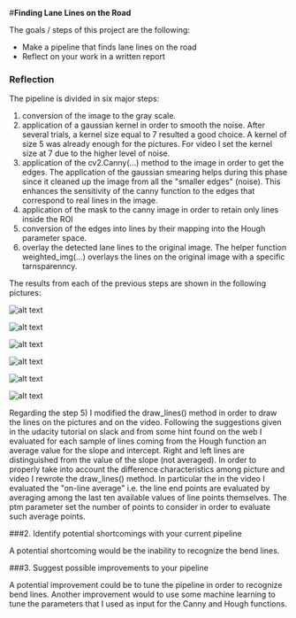 #**Finding Lane Lines on the Road** 

The goals / steps of this project are the following:
* Make a pipeline that finds lane lines on the road
* Reflect on your work in a written report

### Reflection

The pipeline is divided in six major steps:

1. conversion of the image to the gray scale.
2. application of a gaussian kernel in order to smooth the noise. After several trials, a kernel size equal to 7 resulted a good choice. A kernel of size 5 was already enough for the pictures. For video I set the kernel size at 7 due to the higher level of noise.
3. application of the cv2.Canny(...) method to the image in order to get the edges. The application of the gaussian smearing helps during this phase since it cleaned up the image from all the "smaller edges" (noise). This enhances the sensitivity of the canny function to the edges that correspond to real lines in the image.
4. application of the mask to the canny image in order to retain only lines inside the ROI
5. conversion of the edges into lines by their mapping into the Hough parameter space.
6. overlay the detected lane lines to the original image. The helper function weighted_img(...) overlays the lines on the original image with a specific tarnsparenncy. 

The results from each of the previous steps are shown in the following pictures:

![alt text](https://github.com/fvmassoli/fem-CarND-LaneLines-P1/blob/master/outputs/gray_scale.png "Grayed image")

![alt text](https://github.com/fvmassoli/fem-CarND-LaneLines-P1/blob/master/outputs/blur.png "Filtered image")

![alt text](https://github.com/fvmassoli/fem-CarND-LaneLines-P1/blob/master/outputs/edges.png "Edges")

![alt text](https://github.com/fvmassoli/fem-CarND-LaneLines-P1/blob/master/outputs/edges_roi.png "ROI")

![alt text](https://github.com/fvmassoli/fem-CarND-LaneLines-P1/blob/master/outputs/lines.png "Lines")

![alt text](https://github.com/fvmassoli/fem-CarND-LaneLines-P1/blob/master/outputs/final_result.png "Pipeline final result")

Regarding the step 5) I modified the draw_lines() method in order to draw the lines on the pictures and on the video. Following the suggestions given in the udacity tutorial on slack and from some hint found on the web I evaluated for each sample of lines coming from the Hough function an average value for the slope and intercept. Right and left lines are distinguished from the value of the slope (not averaged).
In order to properly take into account the difference characteristics among picture and video I rewrote the draw_lines() method. In particular the in the video I evaluated the "on-line average" i.e. the line end points are evaluated by averaging among the last ten available values of line points themselves.
The ptm parameter set the number of points to consider in order to evaluate such average points.

###2. Identify potential shortcomings with your current pipeline

A potential shortcoming would be the inability to recognize the bend lines.

###3. Suggest possible improvements to your pipeline

A potential improvement could be to tune the pipeline in order to recognize bend lines.
Another improvement would to use some machine learning to tune the parameters that I used as input for the Canny and Hough functions.
